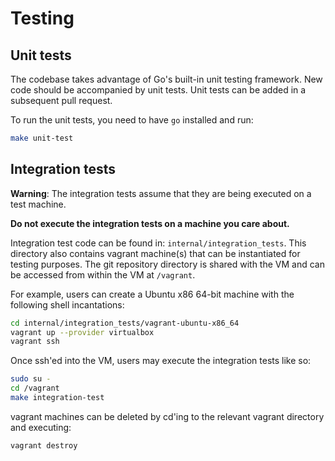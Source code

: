 # Testing

## Unit tests

The codebase takes advantage of Go's built-in unit testing framework. New code
should be accompanied by unit tests. Unit tests can be added in a subsequent
pull request.

To run the unit tests, you need to have `go` installed and run:

```sh
make unit-test
```

## Integration tests

**Warning**: The integration tests assume that they are being executed on
a test machine.

**Do not execute the integration tests on a machine you care about.**

Integration test code can be found in: `internal/integration_tests`.
This directory also contains vagrant machine(s) that can be instantiated
for testing purposes. The git repository directory is shared with the VM
and can be accessed from within the VM at `/vagrant`.

For example, users can create a Ubuntu x86 64-bit machine with the following
shell incantations:

```sh
cd internal/integration_tests/vagrant-ubuntu-x86_64
vagrant up --provider virtualbox
vagrant ssh
```

Once ssh'ed into the VM, users may execute the integration tests like so:

```sh
sudo su -
cd /vagrant
make integration-test
```

vagrant machines can be deleted by cd'ing to the relevant vagrant directory
and executing:

```sh
vagrant destroy
```
